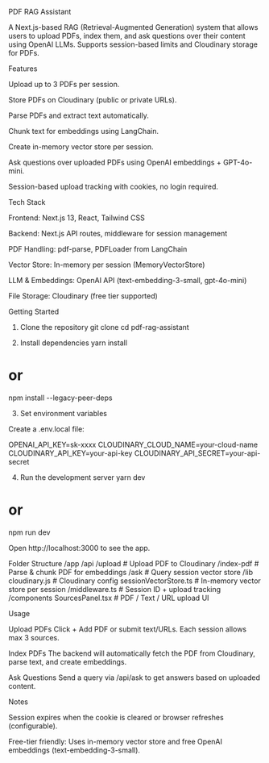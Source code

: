 PDF RAG Assistant

A Next.js-based RAG (Retrieval-Augmented Generation) system that allows users to upload PDFs, index them, and ask questions over their content using OpenAI LLMs. Supports session-based limits and Cloudinary storage for PDFs.

Features

Upload up to 3 PDFs per session.

Store PDFs on Cloudinary (public or private URLs).

Parse PDFs and extract text automatically.

Chunk text for embeddings using LangChain.

Create in-memory vector store per session.

Ask questions over uploaded PDFs using OpenAI embeddings + GPT-4o-mini.

Session-based upload tracking with cookies, no login required.

Tech Stack

Frontend: Next.js 13, React, Tailwind CSS

Backend: Next.js API routes, middleware for session management

PDF Handling: pdf-parse, PDFLoader from LangChain

Vector Store: In-memory per session (MemoryVectorStore)

LLM & Embeddings: OpenAI API (text-embedding-3-small, gpt-4o-mini)

File Storage: Cloudinary (free tier supported)

Getting Started
1. Clone the repository
git clone <repo-url>
cd pdf-rag-assistant

2. Install dependencies
yarn install
# or
npm install --legacy-peer-deps

3. Set environment variables

Create a .env.local file:

OPENAI_API_KEY=sk-xxxx
CLOUDINARY_CLOUD_NAME=your-cloud-name
CLOUDINARY_API_KEY=your-api-key
CLOUDINARY_API_SECRET=your-api-secret

4. Run the development server
yarn dev
# or
npm run dev


Open http://localhost:3000
 to see the app.

Folder Structure
/app
  /api
    /upload          # Upload PDF to Cloudinary
    /index-pdf       # Parse & chunk PDF for embeddings
    /ask             # Query session vector store
/lib
  cloudinary.js      # Cloudinary config
  sessionVectorStore.ts  # In-memory vector store per session
/middleware.ts       # Session ID + upload tracking
/components
  SourcesPanel.tsx   # PDF / Text / URL upload UI

Usage

Upload PDFs
Click + Add PDF or submit text/URLs. Each session allows max 3 sources.

Index PDFs
The backend will automatically fetch the PDF from Cloudinary, parse text, and create embeddings.

Ask Questions
Send a query via /api/ask to get answers based on uploaded content.

Notes

Session expires when the cookie is cleared or browser refreshes (configurable).

Free-tier friendly: Uses in-memory vector store and free OpenAI embeddings (text-embedding-3-small).

